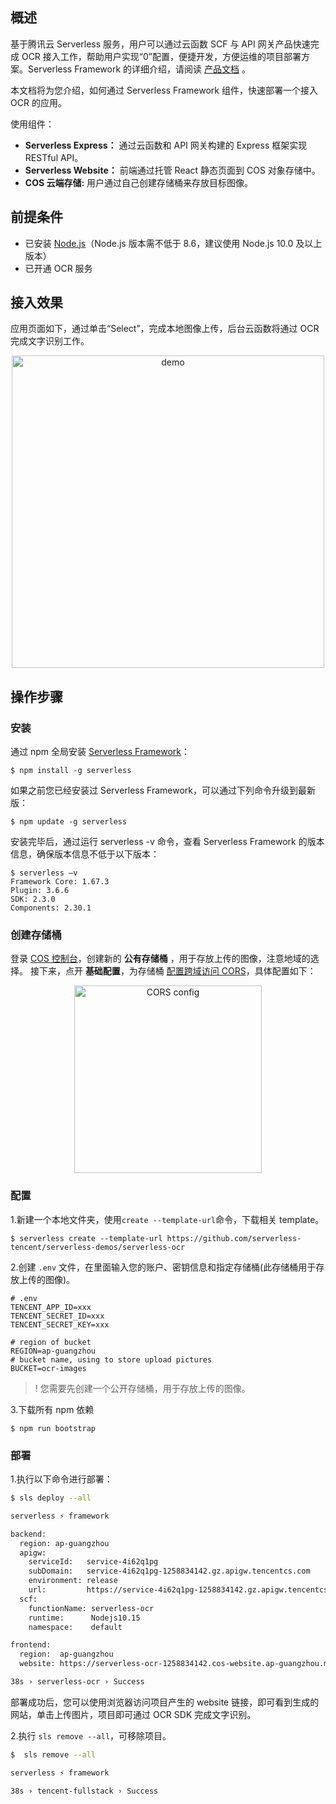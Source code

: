 ## 概述
基于腾讯云 Serverless 服务，用户可以通过云函数 SCF 与 API 网关产品快速完成 OCR 接入工作，帮助用户实现“0”配置，便捷开发，方便运维的项目部署方案。Serverless Framework 的详细介绍，请阅读 [产品文档](https://cloud.tencent.com/document/product/1154) 。

本文档将为您介绍，如何通过 Serverless Framework 组件，快速部署一个接入 OCR 的应用。

使用组件：

- **Serverless Express：** 通过云函数和 API 网关构建的 Express 框架实现 RESTful API。
- **Serverless Website：** 前端通过托管 React 静态页面到 COS 对象存储中。
- **COS 云端存储:** 用户通过自己创建存储桶来存放目标图像。

## 前提条件

- 已安装 [Node.js](https://nodejs.org/en/)（Node.js 版本需不低于 8.6，建议使用 Node.js 10.0 及以上版本）
- 已开通 OCR 服务

## 接入效果
应用页面如下，通过单击“Select”，完成本地图像上传，后台云函数将通过 OCR 完成文字识别工作。

<center>
<img src="https://main.qcloudimg.com/raw/a65e95a30bb124382414397a3a409132/demo.png" alt="demo" width="500">
</center>

## 操作步骤

### 安装

通过 npm 全局安装 [Serverless Framework](https://github.com/serverless/serverless)：

```shell
$ npm install -g serverless
```

如果之前您已经安装过 Serverless Framework，可以通过下列命令升级到最新版：

```shell
$ npm update -g serverless
```

安装完毕后，通过运行 serverless -v 命令，查看 Serverless Framework 的版本信息，确保版本信息不低于以下版本：

```shell
$ serverless –v
Framework Core: 1.67.3
Plugin: 3.6.6
SDK: 2.3.0
Components: 2.30.1
```

### 创建存储桶
登录 [COS 控制台](https://console.cloud.tencent.com/cos5)，创建新的 **公有存储桶** ，用于存放上传的图像，注意地域的选择。
接下来，点开 **基础配置**，为存储桶 [配置跨域访问 CORS](https://cloud.tencent.com/document/product/436/13318)，具体配置如下：

<center>
<img src="https://main.qcloudimg.com/raw/10187a76dfa158af6150acf02548d157/cos-cors-setup.png" alt="CORS config" width="300">
</center>

### 配置

1.新建一个本地文件夹，使用`create --template-url`命令，下载相关 template。

```console
$ serverless create --template-url https://github.com/serverless-tencent/serverless-demos/serverless-ocr
```

2.创建 `.env` 文件，在里面输入您的账户、密钥信息和指定存储桶(此存储桶用于存放上传的图像)。

```
# .env
TENCENT_APP_ID=xxx
TENCENT_SECRET_ID=xxx
TENCENT_SECRET_KEY=xxx

# region of bucket
REGION=ap-guangzhou
# bucket name, using to store upload pictures
BUCKET=ocr-images
```

>! 您需要先创建一个公开存储桶，用于存放上传的图像。

3.下载所有 npm 依赖

```console
$ npm run bootstrap
```


### 部署

1.执行以下命令进行部署：

```bash
$ sls deploy --all

serverless ⚡ framework

backend: 
  region: ap-guangzhou
  apigw: 
    serviceId:   service-4i62q1pg
    subDomain:   service-4i62q1pg-1258834142.gz.apigw.tencentcs.com
    environment: release
    url:         https://service-4i62q1pg-1258834142.gz.apigw.tencentcs.com/release/
  scf: 
    functionName: serverless-ocr
    runtime:      Nodejs10.15
    namespace:    default

frontend: 
  region:  ap-guangzhou
  website: https://serverless-ocr-1258834142.cos-website.ap-guangzhou.myqcloud.com

38s › serverless-ocr › Success

```

部署成功后，您可以使用浏览器访问项目产生的 website 链接，即可看到生成的网站，单击上传图片，项目即可通过 OCR SDK 完成文字识别。


2.执行 `sls remove --all`，可移除项目。

```bash
$  sls remove --all

serverless ⚡ framework

38s › tencent-fullstack › Success
```
